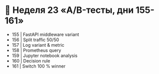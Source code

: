 # 📅 Неделя 23 «A/B-тесты, дни 155-161»
- 155 | FastAPI middleware variant
- 156 | Split traffic 50/50
- 157 | Log variant & metric
- 158 | Prometheus query
- 159 | Jupyter notebook analysis
- 160 | Decision rule
- 161 | Switch 100 % winner
